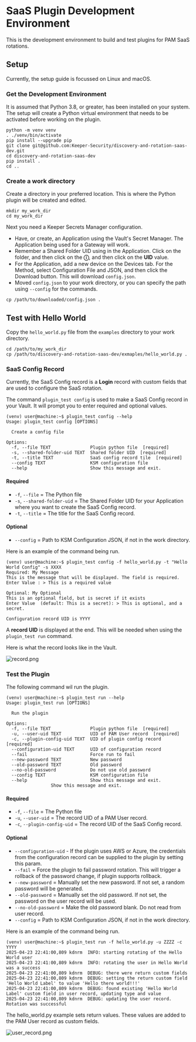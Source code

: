 # SaaS Plugin Development Environment

This is the development environment to build and test plugins for
PAM SaaS rotations.

## Setup

Currently, the setup guide is focussed on Linux and macOS. 

### Get the Development Environment

It is assumed that Python 3.8, or greater, has been installed on your system.
The setup will create a Python virtual environment that needs to be activated before
  working on the plugin.

```shell
python -m venv venv
. ./venv/bin/activate
pip install --upgrade pip
git clone git@github.com:Keeper-Security/discovery-and-rotation-saas-dev.git
cd discovery-and-rotation-saas-dev
pip install .
cd ..
```

### Create a work directory

Create a directory in your preferred location. 
This is where the Python plugin will be created and edited.

```shell
mkdir my_work_dir
cd my_work_dir
```

Next you need a Keeper Secrets Manager configuration.

* Have, or create, an Application using the Vault's Secret Manager. 
  The Application being used for a Gateway will work.
* Remember a Shared Folder UID using in the Application. 
  Click on the folder, and then click on the **ⓘ**, and then click on the **UID** value.
* For the Application, add a new device on the Devices tab. 
  For the Method, select Configuration File and JSON, and then click the Download button.
  This will download `config.json`. 
* Moved `config.json` to your work directory, or you can specify the path using 
  `--config` for the commands.

```shell
cp /path/to/downloaded/config.json .
```

## Test with Hello World

Copy the `hello_world.py` file from the `examples` directory to your work directory.

```shell
cd /path/to/my_work_dir
cp /path/to/discovery-and-rotation-saas-dev/exmaples/hello_world.py .
```

### SaaS Config Record

Currently, the SaaS Config record is a **Login** record with custom fields that are
  used to configure the SaaS rotation. 

The command `plugin_test config` is used to make a SaaS Config record in your Vault.
It will prompt you to enter required and optional values.

```shell
(venv) user@machine:~$ plugin_test config --help
Usage: plugin_test config [OPTIONS]

  Create a config file

Options:
  -f, --file TEXT               Plugin python file  [required]
  -s, --shared-folder-uid TEXT  Shared folder UID  [required]
  -t, --title TEXT              SaaS config record tile  [required]
  --config TEXT                 KSM configuration file
  --help                        Show this message and exit.
```
#### Required
* `-f`, `--file` = The Python file
* `-s`, `--shared-folder-uid` = The Shared Folder UID for your Application where 
                               you want to create the SaaS Config record.
* `-t`, `--title` = The title for the SaaS Config record.
#### Optional
*  `--config` = Path to KSM Configuration JSON, if not in the work directory.

Here is an example of the command being run.

```shell
(venv) user@machine:~$ plugin_test config -f hello_world.py -t "Hello World Config" -s XXXX
Required: My Message
This is the message that will be displayed. The field is required.
Enter Value : > This is a required value

Optional: My Optional
This is an optional field, but is secret if it exists
Enter Value  (default: This is a secret): > This is optional, and a secret.

Configuration record UID is YYYY
```
A **record UID** is displayed at the end. This will be needed when using the `plugin_test run`
command.


Here is what the record looks like in the Vault.

![record.png](.images/config_record.png)

### Test the Plugin

The following command wil run the plugin.

```shell
(venv) user@machine:~$ plugin_test run --help
Usage: plugin_test run [OPTIONS]

  Run the plugin

Options:
  -f, --file TEXT               Plugin python file  [required]
  -u, --user-uid TEXT           UID of PAM User record  [required]
  -c, --plugin-config-uid TEXT  UID of plugin config record  [required]
  --configuration-uid TEXT      UID of configuration record
  --fail                        Force run to fail
  --new-password TEXT           New password
  --old-password TEXT           Old password
  --no-old-password             Do not use old password
  --config TEXT                 KSM configuration file
  --help                        Show this message and exit.
                 Show this message and exit.
```
#### Required
* `-f`, `--file` = The Python file
* `-u`, `--user-uid` = The record UID of a PAM User record.
* `-c`, `--plugin-config-uid` = The record UID of the SaaS Config record.
#### Optional
* `--configuration-uid` - If the plugin uses AWS or Azure, the credentials from the
                          configuration record can be supplied to the plugin by setting 
                          this param.
* `--fail` = Force the plugin to fail password rotation.
             This will trigger a rollback of the password change, if plugin supports
             rollback.
* `--new-password` = Manually set the new password.
                     If not set, a random password will be generated.
* `--old-password` = Manually set the old password.
                     If not set, the password on the user record will be used.
* `--no-old-password` = Make the old password blank. 
                        Do not read from user record.
* `--config` = Path to KSM Configuration JSON, if not in the work directory.

Here is an example of the command being run.

```shell
(venv) user@machine:~$ plugin_test run -f hello_world.py -u ZZZZ -c YYYY
2025-04-23 22:41:00,809 kdnrm  INFO: starting rotating of the Hello World user
2025-04-23 22:41:00,809 kdnrm  INFO: rotating the user in Hello World was a success
2025-04-23 22:41:00,809 kdnrm  DEBUG: there were return custom fields
2025-04-23 22:41:00,809 kdnrm  DEBUG: setting the return custom field 'Hello World Label' to value 'Hello there world!!!'
2025-04-23 22:41:00,809 kdnrm  DEBUG: found existing 'Hello World Label' custom field in user record, updating type and value
2025-04-23 22:41:00,809 kdnrm  DEBUG: updating the user record.
Rotation was successful
```
The hello_world.py example sets return values.
These values are added to the PAM User record as custom fields.

![user_record.png](.images/user_record.png)